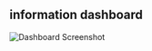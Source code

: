 ## information dashboard

![Dashboard Screenshot](http://bridev.com/i/pdqio_readme_screenshot_2014-09-07_1842.png)

